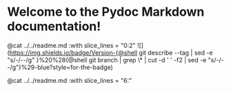 # Welcome to the Pydoc Markdown documentation!

@cat ../../readme.md :with slice_lines = "0:2"
![](https://img.shields.io/badge/Version-{@shell git describe --tag | sed -e "s/-/--/g" }%20%28{@shell git branch | grep \\* | cut -d ' ' -f2 | sed -e "s/-/--/g"}%29-blue?style=for-the-badge)

@cat ../../readme.md :with slice_lines = "6:"
